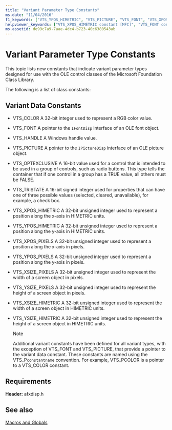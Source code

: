 ```yaml
---
title: "Variant Parameter Type Constants"
ms.date: "11/04/2016"
f1_keywords: ["VTS_YPOS_HIMETRIC", "VTS_PICTURE", "VTS_FONT", "VTS_XPOS_HIMETRIC", "VTS_XPOS_PIXELS", "VTS_XSIZE_HIMETRIC", "VTS_YPOS_PIXELS", "VTS_TRISTATE", "VTS_HANDLE", "VTS_YSIZE_HIMETRIC", "VTS_COLOR", "VTS_OPTEXCLUSIVE", "VTS_YSIZE_PIXELS", "VTS_XSIZE_PIXELS"]
helpviewer_keywords: ["VTS_XPOS_HIMETRIC constant [MFC]", "VTS_FONT constant [MFC]", "VTS_XPOS_PIXELS constant [MFC]", "VTS_COLOR constant [MFC]", "Variants [MFC]", "VTS_YPOS_PIXELS constant [MFC]", "VTS_YSIZE_HIMETRIC constant [MFC]", "VTS_YPOS_HIMETRIC constant [MFC]", "Variants, parameter type constants", "Variant data constants [MFC]", "VTS_PICTURE constant [MFC]", "VTS_TRISTATE constant [MFC]", "VTS_XSIZE_HIMETRIC constant [MFC]", "VTS_HANDLE constant [MFC]", "VTS_XSIZE_PIXELS constant [MFC]", "VTS_OPTEXCLUSIVE constant [MFC]", "VTS_YSIZE_PIXELS constant [MFC]"]
ms.assetid: de99c7a9-7aae-4dc4-b723-40c6380543ab
---
```

# Variant Parameter Type Constants

This topic lists new constants that indicate variant parameter types designed for use with the OLE control classes of the Microsoft Foundation Class Library.

The following is a list of class constants:

##  <a name="_mfc_variant_data_constants"></a> Variant Data Constants

- VTS_COLOR A 32-bit integer used to represent a RGB color value.

- VTS_FONT A pointer to the `IFontDisp` interface of an OLE font object.

- VTS_HANDLE A Windows handle value.

- VTS_PICTURE A pointer to the `IPictureDisp` interface of an OLE picture object.

- VTS_OPTEXCLUSIVE A 16-bit value used for a control that is intended to be used in a group of controls, such as radio buttons. This type tells the container that if one control in a group has a TRUE value, all others must be FALSE.

- VTS_TRISTATE A 16-bit signed integer used for properties that can have one of three possible values (selected, cleared, unavailable), for example, a check box.

- VTS_XPOS_HIMETRIC A 32-bit unsigned integer used to represent a position along the x-axis in HIMETRIC units.

- VTS_YPOS_HIMETRIC A 32-bit unsigned integer used to represent a position along the y-axis in HIMETRIC units.

- VTS_XPOS_PIXELS A 32-bit unsigned integer used to represent a position along the x-axis in pixels.

- VTS_YPOS_PIXELS A 32-bit unsigned integer used to represent a position along the y-axis in pixels.

- VTS_XSIZE_PIXELS A 32-bit unsigned integer used to represent the width of a screen object in pixels.

- VTS_YSIZE_PIXELS A 32-bit unsigned integer used to represent the height of a screen object in pixels.

- VTS_XSIZE_HIMETRIC A 32-bit unsigned integer used to represent the width of a screen object in HIMETRIC units.

- VTS_YSIZE_HIMETRIC A 32-bit unsigned integer used to represent the height of a screen object in HIMETRIC units.

    > [!NOTE]
    >  Additional variant constants have been defined for all variant types, with the exception of VTS_FONT and VTS_PICTURE, that provide a pointer to the variant data constant. These constants are named using the VTS_P`constantname` convention. For example, VTS_PCOLOR is a pointer to a VTS_COLOR constant.

## Requirements

**Header:** afxdisp.h

## See also

[Macros and Globals](../../mfc/reference/mfc-macros-and-globals.md)
